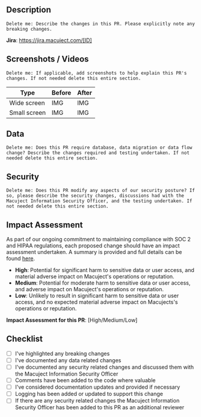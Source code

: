## Description

`Delete me: Describe the changes in this PR. Please explicitly note any breaking changes.`

**Jira**: <https://jira.macuject.com/[ID]>

## Screenshots / Videos

`Delete me: If applicable, add screenshots to help explain this PR's changes. If not needed delete this entire section.`

| Type         | Before | After |
| ------------ | ------ | ----- |
| Wide screen  | IMG    | IMG   |
| Small screen | IMG    | IMG   |

## Data

`Delete me: Does this PR require database, data migration or data flow change? Describe the changes required and testing undertaken. If not needed delete this entire section.`

## Security

`Delete me: Does this PR modify any aspects of our security posture? If so, please describe the security changes, discussions had with the Macuject Information Security Officer, and the testing undertaken. If not needed delete this entire section.`

## Impact Assessment

As part of our ongoing commitment to maintaining compliance with SOC 2 and HIPAA regulations, each proposed change should have an impact assessment undertaken. A summary is provided and full details can be found [here](https://docs.google.com/document/d/1MSPJaPb9LaLvJEH6PIaRULBcz7IaODjRuE6_9hlhHMI).

- **High**: Potential for significant harm to sensitive data or user access, and material adverse impact on Macuject's operations or reputation.
- **Medium**: Potential for moderate harm to sensitive data or user access, and adverse impact on Macuject's operations or reputation.
- **Low**: Unlikely to result in significant harm to sensitive data or user access, and no expected material adverse impact on Macujects's operations or reputation.

**Impact Assessment for this PR**: [High/Medium/Low]

## Checklist

- [ ] I've highlighted any breaking changes
- [ ] I've documented any data related changes
- [ ] I've documented any security related changes and discussed them with the Macuject Information Security Officer
- [ ] Comments have been added to the code where valuable
- [ ] I've considered documentation updates and provided if necessary
- [ ] Logging has been added or updated to support this change
- [ ] If there are any security related changes the Macuject Information Security Officer has been added to this PR as an additional reviewer

